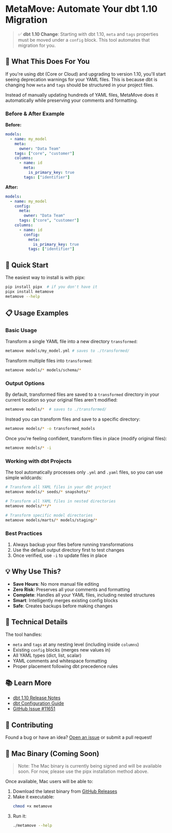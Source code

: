 # MetaMove: Automate Your dbt 1.10 Migration

> ✅ **dbt 1.10 Change**: Starting with dbt 1.10, `meta` and `tags` properties must be moved under a `config` block. This tool automates that migration for you.

## 🎯 What This Does For You

If you're using dbt (Core or Cloud) and upgrading to version 1.10, you'll start seeing deprecation warnings for your YAML files. This is because dbt is changing how `meta` and `tags` should be structured in your project files.

Instead of manually updating hundreds of YAML files, MetaMove does it automatically while preserving your comments and formatting.

### Before & After Example

**Before:**
```yaml
models:
  - name: my_model
    meta:
      owner: "Data Team"
    tags: ["core", "customer"]
    columns:
      - name: id
        meta:
          is_primary_key: true
        tags: ["identifier"]
```

**After:**
```yaml
models:
  - name: my_model
    config:
      meta:
        owner: "Data Team"
      tags: ["core", "customer"]
    columns:
      - name: id
        config:
          meta:
            is_primary_key: true
          tags: ["identifier"]
```

## 🚀 Quick Start

The easiest way to install is with pipx:
```bash
pip install pipx  # if you don't have it
pipx install metamove
metamove --help
```

## 📋 Usage Examples

### Basic Usage
Transform a single YAML file into a new directory `transformed`:
```bash
metamove models/my_model.yml # saves to ./transformed/
```

Transform multiple files into `transformed`:
```bash
metamove models/* models/schema/*
```

### Output Options
By default, transformed files are saved to a `transformed` directory in your current location so your original files aren't modified:
```bash
metamove models/*  # saves to ./transformed/
```

Instead you can transform files and save to a specific directory:
```bash
metamove models/* -o transformed_models
```

Once you're feeling confident, transform files in place (modify original files):
```bash
metamove models/* -i
```

### Working with dbt Projects
The tool automatically processes only `.yml` and `.yaml` files, so you can use simple wildcards:
```bash
# Transform all YAML files in your dbt project
metamove models/* seeds/* snapshots/*

# Transform all YAML files in nested directories
metamove models/**/*

# Transform specific model directories
metamove models/marts/* models/staging/*
```

### Best Practices
1. Always backup your files before running transformations
2. Use the default output directory first to test changes
3. Once verified, use `-i` to update files in place

## 💡 Why Use This?

- **Save Hours**: No more manual file editing
- **Zero Risk**: Preserves all your comments and formatting
- **Complete**: Handles all your YAML files, including nested structures
- **Smart**: Intelligently merges existing config blocks
- **Safe**: Creates backups before making changes

## 🔧 Technical Details

The tool handles:
- `meta` and `tags` at any nesting level (including inside `columns`)
- Existing `config` blocks (merges new values in)
- All YAML types (dict, list, scalar)
- YAML comments and whitespace formatting
- Proper placement following dbt precedence rules

## 📚 Learn More

- [dbt 1.10 Release Notes](https://docs.getdbt.com/docs/dbt-versions/core-upgrade/upgrading-to-v1.10)
- [dbt Configuration Guide](https://docs.getdbt.com/reference/define-configs)
- [GitHub Issue #11651](https://github.com/dbt-labs/dbt-core/issues/11651)

## 🤝 Contributing

Found a bug or have an idea? [Open an issue](https://github.com/lightdash/metamove/issues) or submit a pull request!

## 🍎 Mac Binary (Coming Soon)

> Note: The Mac binary is currently being signed and will be available soon. For now, please use the pipx installation method above.

Once available, Mac users will be able to:
1. Download the latest binary from [GitHub Releases](https://github.com/lightdash/metamove/releases)
2. Make it executable:
   ```bash
   chmod +x metamove
   ```
3. Run it:
   ```bash
   ./metamove --help
   ``` 
